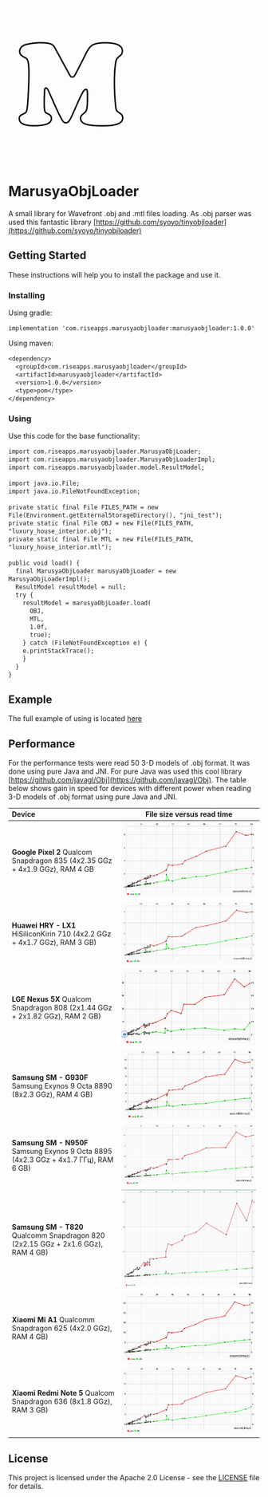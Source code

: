 ![](logo.jpg)

# MarusyaObjLoader

A small library for Wavefront .obj and .mtl files loading. As .obj parser was used this fantastic library [https://github.com/syoyo/tinyobjloader](https://github.com/syoyo/tinyobjloader) 

## Getting Started

These instructions will help you to install the package and use it.

### Installing

Using gradle:

```
implementation 'com.riseapps.marusyaobjloader:marusyaobjloader:1.0.0'
```

Using maven:
```
<dependency>
  <groupId>com.riseapps.marusyaobjloader</groupId>
  <artifactId>marusyaobjloader</artifactId>
  <version>1.0.0</version>
  <type>pom</type>
</dependency>
```

### Using

Use this code for the base functionality: 
```
import com.riseapps.marusyaobjloader.MarusyaObjLoader;
import com.riseapps.marusyaobjloader.MarusyaObjLoaderImpl;
import com.riseapps.marusyaobjloader.model.ResultModel;

import java.io.File;
import java.io.FileNotFoundException;

private static final File FILES_PATH = new File(Environment.getExternalStorageDirectory(), "jni_test");
private static final File OBJ = new File(FILES_PATH, "luxury_house_interior.obj");
private static final File MTL = new File(FILES_PATH, "luxury_house_interior.mtl");

public void load() {
  final MarusyaObjLoader marusyaObjLoader = new MarusyaObjLoaderImpl();
  ResultModel resultModel = null;
  try {
    resultModel = marusyaObjLoader.load(
      OBJ,
      MTL,
      1.0f,
      true);
    } catch (FileNotFoundException e) {
    e.printStackTrace();
    }
  }
}
```

## Example

The full example of using is located [here](https://github.com/dmitryusikriseapps/MarusyaObjLoader/tree/master/app/src/main/java/com/riseapps/objloaderjni)

## Performance

For the performance tests were read 50 3-D models of .obj format. It was done using pure Java and JNI. For pure Java was used this cool library [https://github.com/javagl/Obj](https://github.com/javagl/Obj). The table below shows gain in speed for devices with different power when reading 3-D models of .obj format using pure Java and JNI.

| Device  | File size versus read time |
| :--- | :---: |
| **Google Pixel 2**  Qualcom Snapdragon 835 (4x2.35 GGz + 4x1.9 GGz), RAM 4 GB | ![](charts/google%20pixel%202.png)|
| **Huawei HRY - LX1** HiSiliconKirin 710 (4x2.2 GGz + 4x1.7 GGz), RAM 3 GB) | ![](charts/huawei%20hry-lx1.png) |
| **LGE Nexus 5X** Qualcom Snapdragon 808 (2x1.44 GGz + 2x1.82 GGz), RAM 2 GB) | ![](charts/lge%20nexus%205x.png) |
| **Samsung SM - G930F** Samsung Exynos 9 Octa 8890 (8x2.3 GGz), RAM 4 GB) | ![](charts/samsung%20sm-g930f.png) |
| **Samsung SM - N950F** Samsung Exynos 9 Octa 8895 (4x2.3 GGz + 4x1.7 ГГц), RAM 6 GB) | ![](charts/samsung%20sm-n950f.png) |
| **Samsung SM - T820** Qualcomm Snapdragon 820 (2x2.15 GGz + 2x1.6 GGz), RAM 4 GB) | ![](charts/samsung%20sm-t820.png) |
| **Xiaomi Mi A1** Qualcomm Snapdragon 625 (4x2.0 GGz), RAM 4 GB) | ![](charts/xiaomi%20mi%20a1.png) |
| **Xiaomi Redmi Note 5** Qualcom Snapdragon 636 (8x1.8 GGz), RAM 3 GB) | ![](charts/xioami%20redmi%20note%205.png) |

## License

This project is licensed under the Apache 2.0 License - see the [LICENSE](LICENSE) file for details.
